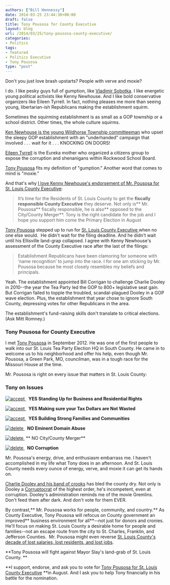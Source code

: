 ```yaml
---
authors: ["Bill Hennessy"]
date: 2014-03-25 23:44:30+00:00
draft: false
title: Tony Pousosa for County Executive
layout: blog
url: /2014/03/25/tony-pousosa-county-executive/
categories:
- Politics
tags:
- featured
- Politics Executive
- Tony Pousosa
type: "post"
---
```


Don't you just love brash upstarts? People with verve and moxie?

I do. I like pesky guys full of gumption, like [Vladimir Sobotka](https://blues.nhl.com/club/player.htm?id=8471743). I like energetic young political activists like Kenny Newhouse. And I like bold conservative organizers like Eileen Tyrrell. In fact, nothing pleases me more than seeing young, libertarian-ish Republicans making the establishment squirm.

Sometimes the squirming establishment is as small as a GOP township or a school district. Other times, the whole culture squirms.

[Ken Newhouse is the young Wildhorse Township committeeman](https://www.kennynewhouse.com/) who upset the sleepy GOP establishment with an "underhanded" campaign that involved . . . wait for it . . . KNOCKING ON DOORS!

[Eileen Tyrrell](https://hennessysview.com/2014/03/17/1-2-million-reasons-vote-eileen-tyrrell-april-8/) is the Eureka mother who organized a citizens group to expose the corruption and shenanigans within Rockwood School Board.

[Tony Pousosa](https://www.tonypousosa.com/) fits my definition of "gumption." Another word that comes to mind is "moxie."

And that's why [I love Kenny Newhouse's endorsement of Mr. Pousosa for St. Louis County Executive](https://wildhorsetownship.com/2014/03/24/committeeman-newhouse-i-cant-support-rick-stream-for-county-executive/):



> It’s time for the Residents of St. Louis County to get the **fiscally responsible County Executive** they deserve. Not only is** Mr. Pousosa** fiscally responsible, he is also** opposed to the City/County Merger**. Tony is the right candidate for the job and I hope you support him come the Primary Election in August



[Tony Pousosa](https://www.tonypousosa.com/) stepped up to run for [St. Louis County Executive ](https://www.tonypousosa.com/)when no one else would.  He didn't wait for the filing deadline. And he didn't wait until his Ellisville land-grap collapsed. I agree with Kenny Newhouse's assessment of the County Executive race after the last of the filings:



> Establishment Republicans have been clamoring for someone with ‘name recognition’ to jump into the race. I for one am sticking by Mr. Pousosa because he most closely resembles my beliefs and principals.



Yeah. The establishment appointed Bill Corrigan to challenge Charlie Dooley in 2010--the year the Tea Party led the GOP to 800+ legislative seat gain. But Corrigan failed to topple the troubled, scandal-plagued Dooley in a GOP wave election. Plus, the establishment that year chose to ignore South County, depressing votes for other Republicans in the area.

The establishment's fund-raising skills don't translate to critical elections. (Ask Mitt Romney.)



### Tony Pousosa for County Executive



I met [Tony Pousosa](https://www.tonypousosa.com/) in September 2012. He was one of the first people to walk into our St. Louis Tea Party Election HQ in South County. He came in to welcome us to his neighborhood and offer his help, even though Mr. Pousosa, a Green Park, MO, councilman, was in a tough race for the Missouri House at the time.

Mr. Pousosa is right on every issue that matters in St. Louis County:






### Tony on Issues










[![accept](https://www.tonypousosa.com/wp-content/uploads/2013/09/accept.png)
](https://www.tonypousosa.com/wp-content/uploads/2013/09/accept.png)  **YES Standing Up for Business and Residential Rights**

[![accept](https://www.tonypousosa.com/wp-content/uploads/2013/09/accept.png)
](https://www.tonypousosa.com/wp-content/uploads/2013/09/accept.png)  **YES Making sure your Tax Dollars are Not Wasted**

[![accept](https://www.tonypousosa.com/wp-content/uploads/2013/09/accept.png)
](https://www.tonypousosa.com/wp-content/uploads/2013/09/accept.png)  **YES Building Strong Families and Communities**

[![delete](https://www.tonypousosa.com/wp-content/uploads/2013/09/delete1.png)
](https://www.tonypousosa.com/wp-content/uploads/2013/09/delete1.png)  **NO Eminent Domain Abuse**

[![delete](https://www.tonypousosa.com/wp-content/uploads/2013/09/delete1.png)
](https://www.tonypousosa.com/wp-content/uploads/2013/09/delete1.png) ** NO City/County Merger**

[![delete](https://www.tonypousosa.com/wp-content/uploads/2013/09/delete1.png)
](https://www.tonypousosa.com/wp-content/uploads/2013/09/delete1.png)  **NO Corruption**

Mr. Pousosa's energy, drive, and enthusiasm embarrass me. I haven't accomplished in my life what Tony does in an afternoon. And St. Louis County needs every ounce of energy, verve, and moxie it can get its hands on.

[Charlie Dooley and his band of crooks](https://duckduckgo.com/?q=charlie+dooley+scandals) has bled the county dry. Not only is Dooley a [Corruptocrat](https://blogs.riverfronttimes.com/dailyrft/2011/04/charlie_dooley_patronage_katy_jamboretz.php) of the highest order, he's incompetent, even at corruption. Dooley's administration reminds me of the movie Gremlins. Don't feed them after dark. And don't vote for them EVER.

By contrast,** Mr. Pousosa works for people, community, and country.** As County Executive, Tony Pousosa will refocus on County government an improved** business environment for all**--not just for donors and cronies. He'll focus on making St. Louis County a desirable home for people and families--not an escape route from the city to St. Charles, Franklin, and Jefferson Counties.  Mr. Pousosa might even reverse [St. Louis County's decade of lost salaries, lost residents, and lost jobs](https://www.stltoday.com/news/local/metro/st-louis-county-losing-people-resident-income/article_94d9d3e5-1086-559a-b8e2-4bcbde756325.html).

**Tony Pousosa will fight against Mayor Slay's land-grab of St. Louis County. **

**I support, endorse, and ask you to vote for [Tony Pousosa for St. Louis County Executive](https://www.tonypousosa.com/) **in August. And I ask you to help Tony financially in his battle for the nomination.


